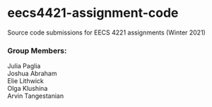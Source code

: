 # eecs4421-assignment-code

Source code submissions for EECS 4221 assignments (Winter 2021) <br>

### Group Members:
Julia Paglia <br>
Joshua Abraham <br>
Elie Lithwick <br>
Olga Klushina <br>
Arvin Tangestanian <br>
